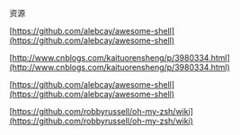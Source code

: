 资源

[https://github.com/alebcay/awesome-shell](https://github.com/alebcay/awesome-shell)

[http://www.cnblogs.com/kaituorensheng/p/3980334.html](http://www.cnblogs.com/kaituorensheng/p/3980334.html)

[https://github.com/alebcay/awesome-shell](https://github.com/alebcay/awesome-shell)

[https://github.com/robbyrussell/oh-my-zsh/wiki](https://github.com/robbyrussell/oh-my-zsh/wiki)

